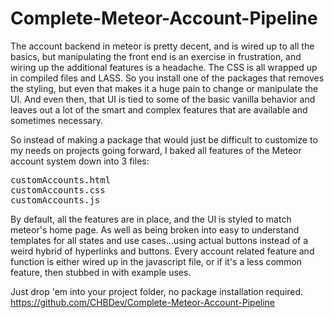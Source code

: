 # Complete-Meteor-Account-Pipeline
The account backend in meteor is pretty decent, and is wired up to all the basics, but manipulating the front end is an exercise in frustration, and wiring up the additional features is a headache. The CSS is all wrapped up in compiled files and LASS. So you install one of the packages that removes the styling, but even that makes it a huge pain to change or manipulate the UI. And even then, that UI is tied to some of the basic vanilla behavior and leaves out a lot of the smart and complex features that are available and sometimes necessary.

So instead of making a package that would just be difficult to customize to my needs on projects going forward, I baked all features of the Meteor account system down into 3 files:
<pre>
customAccounts.html
customAccounts.css
customAccounts.js
</pre>
By default, all the features are in place, and the UI is styled to match meteor's home page. As well as being broken into easy to understand templates for all states and use cases...using actual buttons instead of a weird hybrid of hyperlinks and buttons. Every account related feature and function is either wired up in the javascript file, or if it's a less common feature, then stubbed in with example uses.

Just drop 'em into your project folder, no package installation required.
https://github.com/CHBDev/Complete-Meteor-Account-Pipeline
